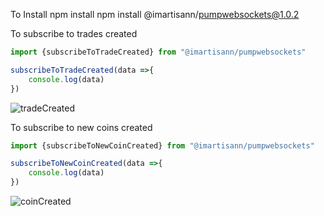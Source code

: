 To Install npm install npm install @imartisann/pumpwebsockets@1.0.2

To subscribe to trades created
```javascript
import {subscribeToTradeCreated} from "@imartisann/pumpwebsockets"

subscribeToTradeCreated(data =>{
    console.log(data)
})
```
![tradeCreated](https://imgur.com/Xjl3Tbf.png)

To subscribe to new coins created
```javascript
import {subscribeToNewCoinCreated} from "@imartisann/pumpwebsockets"

subscribeToNewCoinCreated(data =>{
    console.log(data)
})
```
![coinCreated](https://imgur.com/CaE8ItS.png)